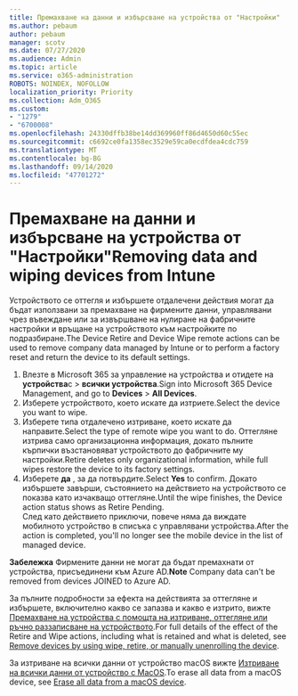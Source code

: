 ```yaml
---
title: Премахване на данни и избърсване на устройства от "Настройки"
ms.author: pebaum
author: pebaum
manager: scotv
ms.date: 07/27/2020
ms.audience: Admin
ms.topic: article
ms.service: o365-administration
ROBOTS: NOINDEX, NOFOLLOW
localization_priority: Priority
ms.collection: Adm_O365
ms.custom:
- "1279"
- "6700008"
ms.openlocfilehash: 24330dffb38be14dd369960ff86d4650d60c55ec
ms.sourcegitcommit: c6692ce0fa1358ec3529e59ca0ecdfdea4cdc759
ms.translationtype: MT
ms.contentlocale: bg-BG
ms.lasthandoff: 09/14/2020
ms.locfileid: "47701272"
---
```

# <a name="removing-data-and-wiping-devices-from-intune"></a><span data-ttu-id="f5ffe-102">Премахване на данни и избърсване на устройства от "Настройки"</span><span class="sxs-lookup"><span data-stu-id="f5ffe-102">Removing data and wiping devices from Intune</span></span>

<span data-ttu-id="f5ffe-103">Устройството се оттегля и избършете отдалечени действия могат да бъдат използвани за премахване на фирмените данни, управлявани чрез въвеждане или за извършване на нулиране на фабричните настройки и връщане на устройството към настройките по подразбиране.</span><span class="sxs-lookup"><span data-stu-id="f5ffe-103">The Device Retire and Device Wipe remote actions can be used to remove company data managed by Intune or to perform a factory reset and return the device to its default settings.</span></span>

1. <span data-ttu-id="f5ffe-104">Влезте в Microsoft 365 за управление на устройства и отидете на **устройства**с  >  **всички устройства**.</span><span class="sxs-lookup"><span data-stu-id="f5ffe-104">Sign into Microsoft 365 Device Management, and go to **Devices** > **All Devices**.</span></span>
2. <span data-ttu-id="f5ffe-105">Изберете устройството, което искате да изтриете.</span><span class="sxs-lookup"><span data-stu-id="f5ffe-105">Select the device you want to wipe.</span></span>
3. <span data-ttu-id="f5ffe-106">Изберете типа отдалечено изтриване, което искате да направите.</span><span class="sxs-lookup"><span data-stu-id="f5ffe-106">Select the type of remote wipe you want to do.</span></span> <span data-ttu-id="f5ffe-107">Оттегляне изтрива само организационна информация, докато пълните кърпички възстановяват устройството до фабричните му настройки.</span><span class="sxs-lookup"><span data-stu-id="f5ffe-107">Retire deletes only organizational information, while full wipes restore the device to its factory settings.</span></span>
4. <span data-ttu-id="f5ffe-108">Изберете **да** , за да потвърдите.</span><span class="sxs-lookup"><span data-stu-id="f5ffe-108">Select **Yes** to confirm.</span></span> <span data-ttu-id="f5ffe-109">Докато избършете завърши, състоянието на действието на устройството се показва като изчакващо оттегляне.</span><span class="sxs-lookup"><span data-stu-id="f5ffe-109">Until the wipe finishes, the Device action status shows as Retire Pending.</span></span></br>
    <span data-ttu-id="f5ffe-110">След като действието приключи, повече няма да виждате мобилното устройство в списъка с управлявани устройства.</span><span class="sxs-lookup"><span data-stu-id="f5ffe-110">After the action is completed, you'll no longer see the mobile device in the list of managed device.</span></span>

<span data-ttu-id="f5ffe-111">**Забележка** Фирмените данни не могат да бъдат премахнати от устройства, присъединени към Azure AD.</span><span class="sxs-lookup"><span data-stu-id="f5ffe-111">**Note** Company data can't be removed from devices JOINED to Azure AD.</span></span>

<span data-ttu-id="f5ffe-112">За пълните подробности за ефекта на действията за оттегляне и избършете, включително какво се запазва и какво е изтрито, вижте [Премахване на устройства с помощта на изтриване, оттегляне или ръчно раззаписване на устройството](https://docs.microsoft.com/intune/devices-wipe).</span><span class="sxs-lookup"><span data-stu-id="f5ffe-112">For full details of the effect of the Retire and Wipe actions, including what is retained and what is deleted, see [Remove devices by using wipe, retire, or manually unenrolling the device](https://docs.microsoft.com/intune/devices-wipe).</span></span>

<span data-ttu-id="f5ffe-113">За изтриване на всички данни от устройство macOS вижте [Изтриване на всички данни от устройство с MacOS](https://docs.microsoft.com/intune/device-erase).</span><span class="sxs-lookup"><span data-stu-id="f5ffe-113">To erase all data from a macOS device, see [Erase all data from a macOS device](https://docs.microsoft.com/intune/device-erase).</span></span>